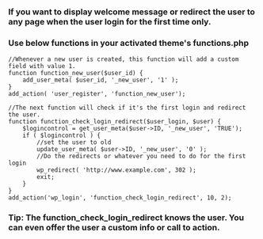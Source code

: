 ### If you want to display welcome message or redirect the user to any page when the user login for the first time only.

### Use below functions in your activated theme's functions.php

    //Whenever a new user is created, this function will add a custom field with value 1.  
    function function_new_user($user_id) {  
    	add_user_meta( $user_id, '_new_user', '1' );  
    }  
    add_action( 'user_register', 'function_new_user');  

    //The next function will check if it's the first login and redirect the user.  
    function function_check_login_redirect($user_login, $user) {  
    	$logincontrol = get_user_meta($user->ID, '_new_user', 'TRUE');  
    	if ( $logincontrol ) {  
        	//set the user to old  
        	update_user_meta( $user->ID, '_new_user', '0' );  
            //Do the redirects or whatever you need to do for the first login  
            wp_redirect( 'http://www.example.com', 302 );  
            exit;  
        }  
    }  
    add_action('wp_login', 'function_check_login_redirect', 10, 2);  

### Tip: The function_check_login_redirect knows the user. You can even offer the user a custom info or call to action.
